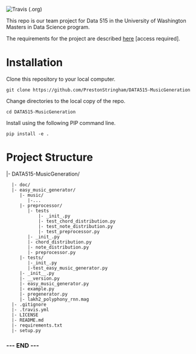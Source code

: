 
![Travis (.org)](https://img.shields.io/travis/PrestonStringham/DATA515-MusicGeneration)

This repo is our team project for Data 515 in the University of
Washington Masters in Data Science program.

The requirements for the project are described [here][project-info]
[access required].


# Installation #

Clone this repository to your local computer.

    git clone https://github.com/PrestonStringham/DATA515-MusicGeneration

Change directories to the local copy of the repo.

    cd DATA515-MusicGeneration

Install using the following PIP command line.

    pip install -e .


[project-info]:https://canvas.uw.edu/courses/1434044/pages/project-infomation


# Project Structure #

|- DATA515-MusicGeneration/

      |- doc/
      |- easy_music_generator/
         |- music/
            |-...
         |- preprocessor/ 
            |- tests
                |- _init_.py
                |- test_chord_distribution.py
                |- test_note_distribution.py
                |- test_preprocessor.py
            |- _init_.py
            |- chord_distribution.py
            |- note_distribution.py
            |- preprocessor.py
         |- tests/
            |-_init_.py
            |-test_easy_music_generator.py
         |- _init__.py
         |- __version.py
         |- easy_music_generator.py
         |- example.py
         |- pregenerator.py
         |- lakh2_polyphony_rnn.mag  
      |- .gitignore
      |- .travis.yml
      |- LICENSE
      |- README.md
      |- requirements.txt
      |- setup.py

### --- END --- ###

